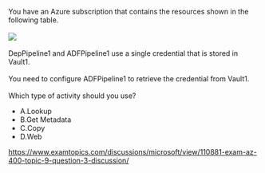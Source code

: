 You have an Azure subscription that contains the resources shown in the following table.<br/><br/><img src="https://img.examtopics.com/az-400/image51.png"/><br/><br/>DepPipeline1 and ADFPipeline1 use a single credential that is stored in Vault1.<br/><br/>You need to configure ADFPipeline1 to retrieve the credential from Vault1.<br/><br/>Which type of activity should you use?<ul><li class="multi-choice-item"><span class="multi-choice-letter" data-choice-letter="A">A.</span>Lookup</li><li class="multi-choice-item"><span class="multi-choice-letter" data-choice-letter="B">B.</span>Get Metadata</li><li class="multi-choice-item"><span class="multi-choice-letter" data-choice-letter="C">C.</span>Сoрy</li><li class="multi-choice-item correct-hidden"><span class="multi-choice-letter" data-choice-letter="D">D.</span>Web</li></ul><p><a href="https://www.examtopics.com/discussions/microsoft/view/110881-exam-az-400-topic-9-question-3-discussion/">https://www.examtopics.com/discussions/microsoft/view/110881-exam-az-400-topic-9-question-3-discussion/</a></p><script src="https://giscus.app/client.js"                    data-repo="azsamples/az204"                    data-repo-id="R_kgDOMRXzDQ"                    data-category="General"                    data-category-id="DIC_kwDOMRXzDc4Cgi27"                    data-mapping="pathname"                    data-strict="0"                    data-reactions-enabled="0"                    data-emit-metadata="0"                    data-input-position="bottom"                    data-theme="preferred_color_scheme"                    data-lang="en"                    crossorigin="anonymous"                    async>                    </script>